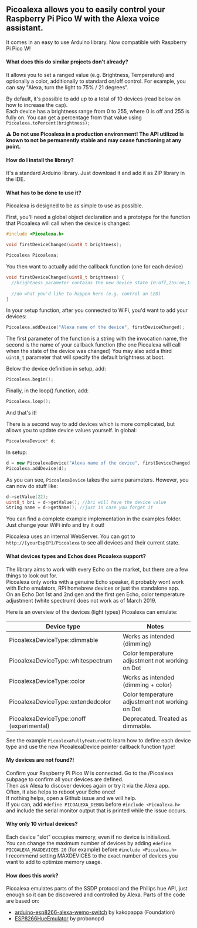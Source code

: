 ## Picoalexa allows you to easily control your Raspberry Pi Pico W with the Alexa voice assistant.
It comes in an easy to use Arduino library.
Now compatible with Raspberry Pi Pico W!

#### What does this do similar projects don't already?

It allows you to set a ranged value (e.g. Brightness, Temperature) and optionally a color, additionally to standard on/off control.
For example, you can say "Alexa, turn the light to 75% / 21 degrees".  

By default, it's possible to add up to a total of 10 devices (read below on how to increase the cap).  
Each device has a brightness range from 0 to 255, where 0 is off and 255 is fully on.
You can get a percentage from that value using `Picoalexa.toPercent(brightness);`

**⚠️ Do not use Picoalexa in a production environment! The API utilized is known to not be permanently stable and may cease functioning at any point.**

#### How do I install the library?

It's a standard Arduino library. Just download it and add it as ZIP library in the IDE.

#### What has to be done to use it?

Picoalexa is designed to be as simple to use as possible.

First, you'll need a global object declaration and a prototype for the function that Picoalexa will call when the device is changed:
```cpp
#include <Picoalexa.h>

void firstDeviceChanged(uint8_t brightness);

Picoalexa Picoalexa;
```

You then want to actually add the callback function (one for each device)
```cpp
void firstDeviceChanged(uint8_t brightness) {
  //brightness parameter contains the new device state (0:off,255:on,1-254:dimmed)
  
  //do what you'd like to happen here (e.g. control an LED)
}
```

In your setup function, after you connected to WiFi, you'd want to add your devices:
```cpp
Picoalexa.addDevice("Alexa name of the device", firstDeviceChanged);
```
The first parameter of the function is a string with the invocation name, the second is the name of your callback function (the one Picoalexa will call when the state of the device was changed)
You may also add a third `uint8_t` parameter that will specify the default brightness at boot.

Below the device definition in setup, add:
```cpp
Picoalexa.begin();
```

Finally, in the loop() function, add:
```cpp
Picoalexa.loop();
```

And that's it!


There is a second way to add devices which is more complicated, but allows you to update device values yourself.
In global:
```cpp
PicoalexaDevice* d;
```
In setup:
```cpp
d = new PicoalexaDevice("Alexa name of the device", firstDeviceChanged);
Picoalexa.addDevice(d);
```
As you can see, `PicoalexaDevice` takes the same parameters. However, you can now do stuff like:
```cpp
d->setValue(22);
uint8_t bri = d->getValue(); //bri will have the device value
String name = d->getName(); //just in case you forget it
```

You can find a complete example implementation in the examples folder. Just change your WiFi info and try it out!

Picoalexa uses an internal WebServer. You can got to `http://[yourEspIP]/Picoalexa` to see all devices and their current state.

#### What devices types and Echos does Picoalexa support?

The library aims to work with every Echo on the market, but there are a few things to look out for.  
Picoalexa only works with a genuine Echo speaker, it probably wont work with Echo emulators, RPi homebrew devices or just the standalone app.  
On an Echo Dot 1st and 2nd gen and the first gen Echo, color temperature adjustment (white spectrum) does not work as of March 2019.   

Here is an overview of the devices (light types) Picoalexa can emulate:  

| Device type                              | Notes                                           |
|------------------------------------------|-------------------------------------------------|
| PicoalexaDeviceType::dimmable             | Works as intended (dimming)                     |
| PicoalexaDeviceType::whitespectrum        | Color temperature adjustment not working on Dot |
| PicoalexaDeviceType::color                | Works as intended (dimming + color)             |
| PicoalexaDeviceType::extendedcolor        | Color temperature adjustment not working on Dot |
| PicoalexaDeviceType::onoff (experimental) | Deprecated. Treated as dimmable.                |

See the example `PicoalexaFullyFeatured` to learn how to define each device type and use the new PicoalexaDevice pointer callback function type!

#### My devices are not found?!

Confirm your Raspberry Pi Pico W is connected. Go to the /Picoalexa subpage to confirm all your devices are defined.  
Then ask Alexa to discover devices again or try it via the Alexa app.  
Often, it also helps to reboot your Echo once!  
If nothing helps, open a Github issue and we will help.  
If you can, add `#define PICOALEXA_DEBUG` before `#include <Picoalexa.h>` and include the serial monitor output that is printed while the issue occurs.  

#### Why only 10 virtual devices?

Each device "slot" occupies memory, even if no device is initialized.  
You can change the maximum number of devices by adding `#define PICOALEXA_MAXDEVICES 20` (for example) before `#include <Picoalexa.h>`  
I recommend setting MAXDEVICES to the exact number of devices you want to add to optimize memory usage.

#### How does this work?

Picoalexa emulates parts of the SSDP protocol and the Philips hue API, just enough so it can be discovered and controlled by Alexa.
Parts of the code are based on:
- [arduino-esp8266-alexa-wemo-switch](https://github.com/kakopappa/arduino-esp8266-alexa-wemo-switch) by kakopappa (Foundation)
- [ESP8266HueEmulator](https://github.com/probonopd/ESP8266HueEmulator) by probonopd
